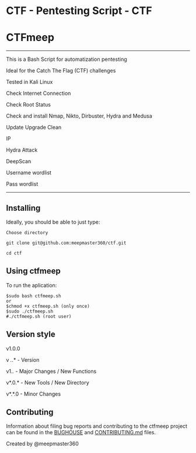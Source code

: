 # CTF - Pentesting Script - CTF #

# CTFmeep #
----------

This is a Bash Script for automatization pentesting

Ideal for the Catch The Flag (CTF) challenges

Tested in Kali Linux 

Check Internet Connection

Check Root Status

Check and install
Nmap, Nikto, Dirbuster, Hydra and Medusa

Update Upgrade Clean

IP

Hydra Attack

DeepScan

Username wordlist

Pass wordlist

----------

Installing
----------
Ideally, you should be able to just type:

    Choose directory
    
    git clone git@github.com:meepmaster360/ctf.git
    
    cd ctf


Using ctfmeep
----------
To run the aplication:

    $sudo bash ctfmeep.sh
    or
    $chmod +x ctfmeep.sh (only once)
    $sudo ./ctfmeep.sh
    #./ctfmeep.sh (root user)


Version style
----------
v1.0.0

v *.*.* - Version

v1.*.* - Major Changes / New Functions

v*.0.* - New Tools / New Directory

v*.*.0 - Minor Changes


Contributing
------------
Information about filing bug reports and contributing to the ctfmeep project can
be found in the [BUGHOUSE](BUGHOUSE) and [CONTRIBUTING.md](CONTRIBUTING.md)
files.

Created by @meepmaster360
